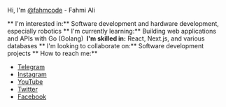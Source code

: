  Hi, I'm [@fahmcode](https://github.com/fahmcode) - Fahmi Ali

** I'm interested in:** Software development and hardware development, especially robotics  ** I'm currently learning:** Building web applications and APIs with Go (Golang)  **‍ I'm skilled in:** React, Next.js, and various databases  ** I'm looking to collaborate on:** Software development projects  ** How to reach me:**

* [Telegram](t.me/fahmaliyi)
* [Instagram](instagram.com/fahmaliyi)
* [YouTube](youtube.com/@fahmcode)
* [Twitter](twitter.com/fahmcode)
* [Facebook](facebook.com/fahm.aliy.1)
